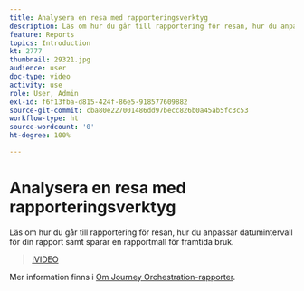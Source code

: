 ```yaml
---
title: Analysera en resa med rapporteringsverktyg
description: Läs om hur du går till rapportering för resan, hur du anpassar datumintervall för din rapport samt sparar en rapportmall för framtida bruk.
feature: Reports
topics: Introduction
kt: 2777
thumbnail: 29321.jpg
audience: user
doc-type: video
activity: use
role: User, Admin
exl-id: f6f13fba-d815-424f-86e5-918577609882
source-git-commit: cba80e227001486dd97becc826b0a45ab5fc3c53
workflow-type: ht
source-wordcount: '0'
ht-degree: 100%

---
```


# Analysera en resa med rapporteringsverktyg

Läs om hur du går till rapportering för resan, hur du anpassar datumintervall för din rapport samt sparar en rapportmall för framtida bruk.

>[!VIDEO](https://video.tv.adobe.com/v/29321?quality=12&learn=on)

Mer information finns i [Om Journey Orchestration-rapporter](https://experienceleague.adobe.com/docs/journeys/using/journey-reports/about-journey-reports.html?lang=sv).
